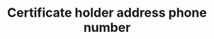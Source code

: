 ---
title: 'Certificate holder address phone number'
field: 'is.certifiedOrganization.phoneNumber'
slug: 'is-certifiedorganization-phonenumber'
description: 'Official contact phone number of the organization - without country code'
required: False
module: 'Certificate Holder, Owner or Certified organization'
cluster: 'Certification'
policy: 'Numeric value. Single value only.'
layout: 'home'
---